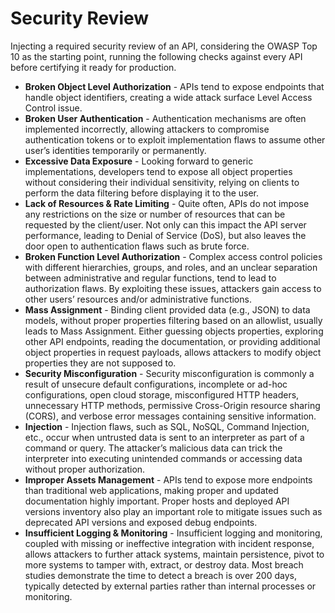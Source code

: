 # Security Review
Injecting a required security review of an API, considering the OWASP Top 10 as the starting point, running the following checks against every API before certifying it ready for production.

- **Broken Object Level Authorization** - APIs tend to expose endpoints that handle object identifiers, creating a wide attack surface Level Access Control issue. 
- **Broken User Authentication** - Authentication mechanisms are often implemented incorrectly, allowing attackers to compromise authentication tokens or to exploit implementation flaws to assume other user’s identities temporarily or permanently.
- **Excessive Data Exposure** - Looking forward to generic implementations, developers tend to expose all object properties without considering their individual sensitivity, relying on clients to perform the data filtering before displaying it to the user. 
- **Lack of Resources & Rate Limiting** - Quite often, APIs do not impose any restrictions on the size or number of resources that can be requested by the client/user. Not only can this impact the API server performance, leading to Denial of Service (DoS), but also leaves the door open to authentication flaws such as brute force.
- **Broken Function Level Authorization** - Complex access control policies with different hierarchies, groups, and roles, and an unclear separation between administrative and regular functions, tend to lead to authorization flaws. By exploiting these issues, attackers gain access to other users’ resources and/or administrative functions.
- **Mass Assignment** - Binding client provided data (e.g., JSON) to data models, without proper properties filtering based on an allowlist, usually leads to Mass Assignment. Either guessing objects properties, exploring other API endpoints, reading the documentation, or providing additional object properties in request payloads, allows attackers to modify object properties they are not supposed to.
- **Security Misconfiguration** - Security misconfiguration is commonly a result of unsecure default configurations, incomplete or ad-hoc configurations, open cloud storage, misconfigured HTTP headers, unnecessary HTTP methods, permissive Cross-Origin resource sharing (CORS), and verbose error messages containing sensitive information. 
- **Injection** - Injection flaws, such as SQL, NoSQL, Command Injection, etc., occur when untrusted data is sent to an interpreter as part of a command or query. The attacker’s malicious data can trick the interpreter into executing unintended commands or accessing data without proper authorization. 
- **Improper Assets Management** - APIs tend to expose more endpoints than traditional web applications, making proper and updated documentation highly important. Proper hosts and deployed API versions inventory also play an important role to mitigate issues such as deprecated API versions and exposed debug endpoints. 
- **Insufficient Logging & Monitoring** - Insufficient logging and monitoring, coupled with missing or ineffective integration with incident response, allows attackers to further attack systems, maintain persistence, pivot to more systems to tamper with, extract, or destroy data. Most breach studies demonstrate the time to detect a breach is over 200 days, typically detected by external parties rather than internal processes or monitoring. 